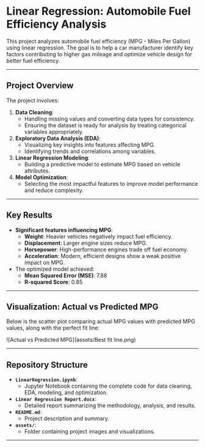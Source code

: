 # Linear Regression: Automobile Fuel Efficiency Analysis

This project analyzes automobile fuel efficiency (MPG - Miles Per Gallon) using linear regression. The goal is to help a car manufacturer identify key factors contributing to higher gas mileage and optimize vehicle design for better fuel efficiency.

---

## Project Overview

The project involves:
1. **Data Cleaning**:
   - Handling missing values and converting data types for consistency.
   - Ensuring the dataset is ready for analysis by treating categorical variables appropriately.
2. **Exploratory Data Analysis (EDA)**:
   - Visualizing key insights into features affecting MPG.
   - Identifying trends and correlations among variables.
3. **Linear Regression Modeling**:
   - Building a predictive model to estimate MPG based on vehicle attributes.
4. **Model Optimization**:
   - Selecting the most impactful features to improve model performance and reduce complexity.

---

## Key Results

- **Significant features influencing MPG**:
  - **Weight**: Heavier vehicles negatively impact fuel efficiency.
  - **Displacement**: Larger engine sizes reduce MPG.
  - **Horsepower**: High-performance engines trade off fuel economy.
  - **Acceleration**: Modern, efficient designs show a weak positive impact on MPG.
- The optimized model achieved:
  - **Mean Squared Error (MSE)**: 7.88
  - **R-squared Score**: 0.85

---

## Visualization: Actual vs Predicted MPG

Below is the scatter plot comparing actual MPG values with predicted MPG values, along with the perfect fit line:

![Actual vs Predicted MPG](assets/Best fit line.png)

---

## Repository Structure

- **`LinearRegression.ipynb`**:
  - Jupyter Notebook containing the complete code for data cleaning, EDA, modeling, and optimization.
- **`Linear Regression Report.docx`**:
  - Detailed report summarizing the methodology, analysis, and results.
- **`README.md`**:
  - Project description and summary.
- **`assets/`**:
  - Folder containing project images and visualizations.

---

